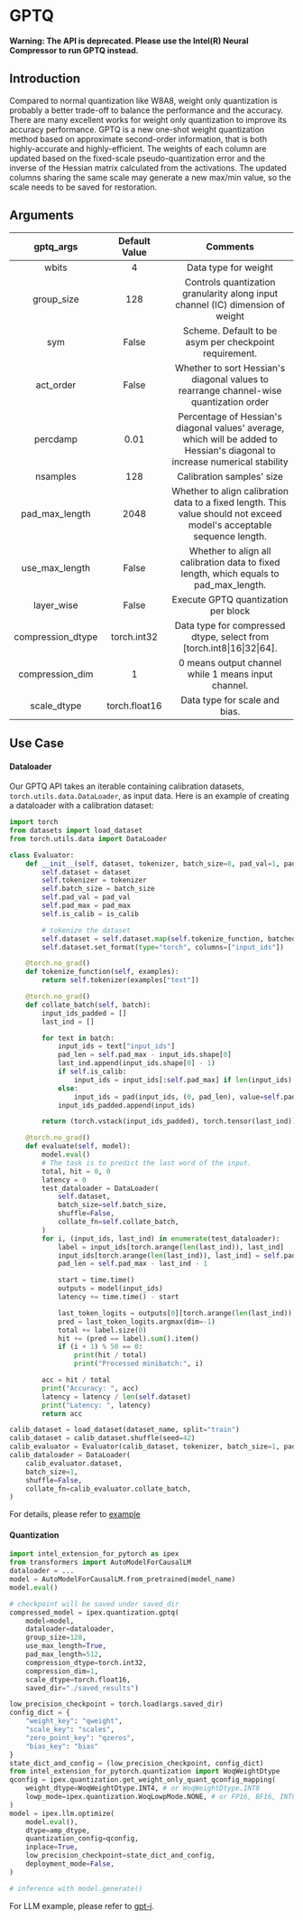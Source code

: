 GPTQ
====

**Warning: The API is deprecated. Please use the Intel(R) Neural Compressor to run GPTQ instead.**

## Introduction
Compared to normal quantization like W8A8, weight only quantization is probably a better trade-off to balance the performance and the accuracy. There are many excellent works for weight only quantization to improve its accuracy performance. GPTQ is a new one-shot weight quantization method based on approximate second-order information, that is both highly-accurate and highly-efficient. The weights of each column are updated based on the fixed-scale pseudo-quantization error and the inverse of the Hessian matrix calculated from the activations. The updated columns sharing the same scale may generate a new max/min value, so the scale needs to be saved for restoration.

## Arguments
|  gptq_args  | Default Value |                               Comments                              |
|:----------:|:-------------:|:-------------------------------------------------------------------:|
| wbits | 4 | Data type for weight |
| group_size | 128 | Controls quantization granularity along input channel (IC) dimension of weight |
| sym | False | Scheme. Default to be asym per checkpoint requirement. |
|  act_order | False |  Whether to sort Hessian's diagonal values to rearrange channel-wise quantization order|
|  percdamp | 0.01 | Percentage of Hessian's diagonal values' average, which will be added to Hessian's diagonal to increase numerical stability|
|  nsamples  | 128 |  Calibration samples' size |
|  pad_max_length  | 2048 | Whether to align calibration data to a fixed length. This value should not exceed model's acceptable sequence length.|
|  use_max_length  | False | Whether to align all calibration data to fixed length, which equals to pad_max_length. |
|  layer_wise  | False | Execute GPTQ quantization per block |
|  compression_dtype  |       torch.int32       |  Data type for compressed dtype, select from [torch.int8\|16\|32\|64]. |
|  compression_dim  |       1       |   0 means output channel while 1 means input channel.  |
|  scale_dtype  |       torch.float16       |  Data type for scale and bias.  |

## Use Case

#### Dataloader
Our GPTQ API takes an iterable containing calibration datasets, `torch.utils.data.DataLoader`, as input data.
Here is an example of creating a dataloader with a calibration dataset:
```py
import torch
from datasets import load_dataset
from torch.utils.data import DataLoader

class Evaluator:
    def __init__(self, dataset, tokenizer, batch_size=8, pad_val=1, pad_max=196, is_calib=False):
        self.dataset = dataset
        self.tokenizer = tokenizer
        self.batch_size = batch_size
        self.pad_val = pad_val
        self.pad_max = pad_max
        self.is_calib = is_calib

        # tokenize the dataset
        self.dataset = self.dataset.map(self.tokenize_function, batched=True)
        self.dataset.set_format(type="torch", columns=["input_ids"])

    @torch.no_grad()
    def tokenize_function(self, examples):
        return self.tokenizer(examples["text"])

    @torch.no_grad()
    def collate_batch(self, batch):
        input_ids_padded = []
        last_ind = []

        for text in batch:
            input_ids = text["input_ids"]
            pad_len = self.pad_max - input_ids.shape[0]
            last_ind.append(input_ids.shape[0] - 1)
            if self.is_calib:
                input_ids = input_ids[:self.pad_max] if len(input_ids) > self.pad_max else input_ids
            else:
                input_ids = pad(input_ids, (0, pad_len), value=self.pad_val)
            input_ids_padded.append(input_ids)

        return (torch.vstack(input_ids_padded), torch.tensor(last_ind))

    @torch.no_grad()
    def evaluate(self, model):
        model.eval()
        # The task is to predict the last word of the input.
        total, hit = 0, 0
        latency = 0
        test_dataloader = DataLoader(
            self.dataset,
            batch_size=self.batch_size,
            shuffle=False,
            collate_fn=self.collate_batch,
        )
        for i, (input_ids, last_ind) in enumerate(test_dataloader):
            label = input_ids[torch.arange(len(last_ind)), last_ind]
            input_ids[torch.arange(len(last_ind)), last_ind] = self.pad_val
            pad_len = self.pad_max - last_ind - 1

            start = time.time()
            outputs = model(input_ids)
            latency += time.time() - start

            last_token_logits = outputs[0][torch.arange(len(last_ind)), -2 - pad_len, :]
            pred = last_token_logits.argmax(dim=-1)
            total += label.size(0)
            hit += (pred == label).sum().item()
            if (i + 1) % 50 == 0:
                print(hit / total)
                print("Processed minibatch:", i)

        acc = hit / total
        print("Accuracy: ", acc)
        latency = latency / len(self.dataset)
        print("Latency: ", latency)
        return acc

calib_dataset = load_dataset(dataset_name, split="train")
calib_dataset = calib_dataset.shuffle(seed=42)
calib_evaluator = Evaluator(calib_dataset, tokenizer, batch_size=1, pad_max=512, is_calib=True)
calib_dataloader = DataLoader(
    calib_evaluator.dataset,
    batch_size=1,
    shuffle=False,
    collate_fn=calib_evaluator.collate_batch,
)
```
For details, please refer to [example](../../../examples/cpu/llm/inference/utils/run_gptq.py)

#### Quantization
```py
import intel_extension_for_pytorch as ipex
from transformers import AutoModelForCausalLM
dataloader = ...
model = AutoModelForCausalLM.from_pretrained(model_name)
model.eval()

# checkpoint will be saved under saved_dir
compressed_model = ipex.quantization.gptq(  
    model=model,
    dataloader=dataloader,
    group_size=128, 
    use_max_length=True,
    pad_max_length=512,
    compression_dtype=torch.int32,
    compression_dim=1,
    scale_dtype=torch.float16,
    saved_dir="./saved_results")

low_precision_checkpoint = torch.load(args.saved_dir)
config_dict = {
    "weight_key": "qweight",
    "scale_key": "scales",
    "zero_point_key": "qzeros",
    "bias_key": "bias"
}
state_dict_and_config = (low_precision_checkpoint, config_dict)
from intel_extension_for_pytorch.quantization import WoqWeightDtype
qconfig = ipex.quantization.get_weight_only_quant_qconfig_mapping(
    weight_dtype=WoqWeightDtype.INT4, # or WoqWeightDtype.INT8
    lowp_mode=ipex.quantization.WoqLowpMode.NONE, # or FP16, BF16, INT8
)
model = ipex.llm.optimize(
    model.eval(),
    dtype=amp_dtype,
    quantization_config=qconfig,
    inplace=True,
    low_precision_checkpoint=state_dict_and_config,
    deployment_mode=False,
)

# inference with model.generate()
```
For LLM example, please refer to [gpt-j](../../../examples/cpu/llm/inference/single_instance/run_int4_gpt-j_on_cnndailymail.py).
